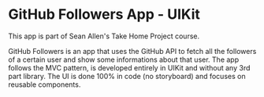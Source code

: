 # GitHub Followers App - UIKit

This app is part of Sean Allen's Take Home Project course.

GitHub Followers is an app that uses the GitHub API to fetch all the followers of a certain user and show some informations about that user.
The app follows the MVC pattern, is developed entirely in UIKit and without any 3rd part library. The UI is done 100% in code (no storyboard) and focuses on reusable components.

